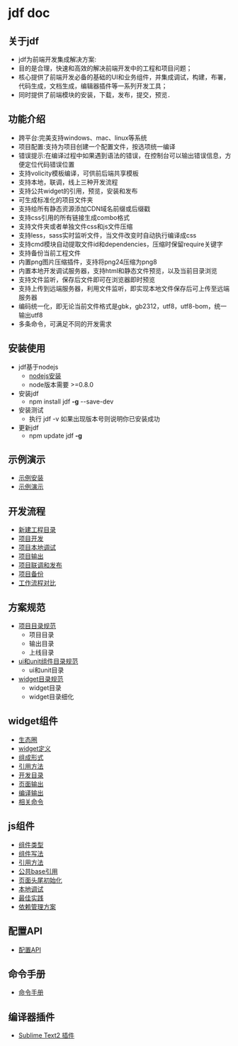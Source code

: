 # jdf doc

## 关于jdf

* jdf为前端开发集成解决方案:
* 目的是合理，快速和高效的解决前端开发中的工程和项目问题；
* 核心提供了前端开发必备的基础的UI和业务组件，并集成调试，构建，布署，代码生成，文档生成，编辑器插件等一系列开发工具；
* 同时提供了前端模块的安装，下载，发布，提交，预览．

## 功能介绍

* 跨平台:完美支持windows、mac、linux等系统
* 项目配置:支持为项目创建一个配置文件，按选项统一编译
* 错误提示:在编译过程中如果遇到语法的错误，在控制台可以输出错误信息，方便定位代码错误位置
* 支持volicity模板编译，可供前后端共享模板
* 支持本地，联调，线上三种开发流程
* 支持公共widget的引用，预览，安装和发布
* 可生成标准化的项目文件夹
* 支持给所有静态资源添加CDN域名前缀或后缀戳
* 支持css引用的所有链接生成combo格式
* 支持文件夹或者单独文件css和js文件压缩
* 支持less，sass实时监听文件，当文件改变时自动执行编译成css
* 支持cmd模块自动提取文件id和dependencies，压缩时保留require关键字
* 支持备份当前工程文件
* 内置png图片压缩插件，支持将png24压缩为png8
* 内置本地开发调试服务器，支持html和静态文件预览，以及当前目录浏览
* 支持文件监听，保存后文件即可在浏览器即时预览
* 支持上传到远端服务器，利用文件监听，即实现本地文件保存后可上传至远端服务器
* 编码统一化，即无论当前文件格式是gbk，gb2312，utf8，utf8-bom，统一输出utf8
* 多条命令，可满足不同的开发需求

## 安装使用

* jdf基于nodejs
	* [nodejs安装](http://nodejs.org/download/)
	* node版本需要 >=0.8.0
* 安装jdf
	* npm install jdf **-g** --save-dev
* 安装测试
	* 执行 jdf -v 如果出现版本号则说明你已安装成功
* 更新jdf
	* npm update jdf **-g**

## 示例演示
* [示例安装](demo.md#示例安装)
* [示例演示](demo.md#示例演示)

## 开发流程
* [新建工程目录](dev.md#新建工程目录)
* [项目开发](dev.md#项目开发)
* [项目本地调试](dev.md#项目本地调试)
* [项目输出](dev.md#项目输出)
* [项目联调和发布](dev.md#项目联调和发布)
* [项目备份](dev.md#项目备份)
* [工作流程对比](compare.md)

## 方案规范
* [项目目录规范](dir.md#项目目录规范)
	* 项目目录
	* 输出目录
	* 上线目录
* [ui和unit组件目录规范](dir.md#ui和unit组件目录规范)
	* ui和unit目录
* [widget目录规范](dir.md#widget目录规范)
	* widget目录
	* widget目录细化	


## widget组件
*  [生态圈](widget.md#生态圈)
*  [widget定义](widget.md#widget定义)
*  [组成形式](widget.md#组成形式)
*  [引用方法](widget.md#引用方法)
*  [开发目录](widget.md#开发目录)
*  [页面输出](widget.md#页面输出)
*  [编译输出](widget.md#编译输出)
*  [相关命令](widget.md#相关命令)

## js组件
* [组件类型](js.md#组件类型)
* [组件写法](js.md#组件写法)
* [引用方法](js.md#引用方法)
* [公共base引用](js.md#公共base引用)
* [页面头尾初始化](js.md#页面头尾初始化)
* [本地调试](js.md#本地调试)
* [最佳实践](js.md#最佳实践)
* [依赖管理方案](depend.md)

## 配置API
* [配置API](config.md)

## 命令手册
* [命令手册](api.md)

## 编译器插件
* [Sublime Text2 插件](https://sublime.wbond.net/packages/Jdf%20-%20Tool)
